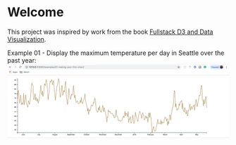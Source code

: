 # Welcome

This project was inspired by work from the book [Fullstack D3 and Data Visualization](https://www.fullstack.io/fullstack-d3).

Example 01 - Display the maximum temperature per day in Seattle over the past year:
![screenshots/example-01.png](screenshots/example-01.png)
